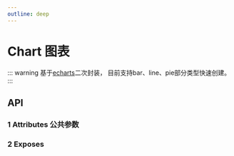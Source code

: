 ```yaml
---
outline: deep
---
```


# Chart 图表

::: warning 基于[echarts](https://echarts.apache.org/zh/option.html#title)二次封装， 目前支持bar、line、pie部分类型快速创建。
:::

## API

### 1 Attributes 公共参数

<ApiIntro :tableColumn="tableColumn" :tableData="tableData" />

### 2 Exposes

<ApiIntro :tableColumn="tableExposesColumn" :tableData="tableData2" />

<script setup>
import { tableColumn, tableExposesColumn } from '../constant';
import { ref } from 'vue';

const tableData = ref([
  {
    name: 'template',
    desc: '模板类型，可选项：bar / line / pie，不传则完全自定义',
    type: 'string',
    value: '-'
  },
  {
    name: 'width',
    desc: '图表宽度',
    type: 'number',
    value: '-'
  },
  {
    name: 'height',
    desc: '图表高度',
    type: 'number',
    value: '-'
  },
  {
    name: 'templatePatch',
    desc: '模板配置项，需template已配置',
    type: 'json',
    value: '{}'
  },
  {
    name: 'data',
    desc: '图表数据',
    type: 'json',
    value: '{}'
  },
  {
    name: 'customOption',
    desc: '自定义配置项，完全参照echarts配置项',
    type: 'json',
    value: '{}'
  }
])

const tableData2 = ref([{
  name: 'echartObj',
  desc: 'echarts对象',
  type: 'object',
  value: '-'
}])
</script>
